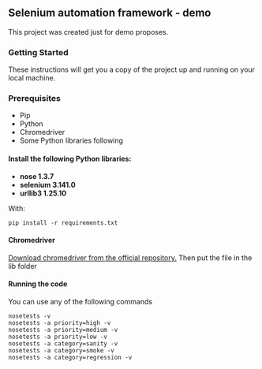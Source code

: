 ## Selenium automation framework - demo

This project was created just for demo proposes.

### Getting Started

These instructions will get you a copy of the project up and running on your local machine.

### Prerequisites

* Pip
* Python
* Chromedriver
* Some Python libraries following

#### Install the following Python libraries:

 * **nose 1.3.7**
 * **selenium 3.141.0**
 * **urllib3 1.25.10**


With:
```
pip install -r requirements.txt
```

#### Chromedriver

[Download chromedriver from the official repository.](https://chromedriver.chromium.org/downloads)
Then put the file in the lib folder

#### Running the code
You can use any of the following commands
```
nosetests -v
nosetests -a priority=high -v
nosetests -a priority=medium -v
nosetests -a priority=low -v
nosetests -a category=sanity -v
nosetests -a category=smoke -v
nosetests -a category=regression -v
```

